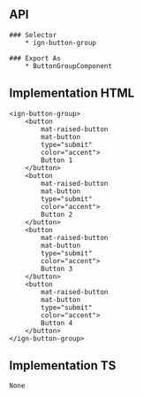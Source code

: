 ## API
    ### Selector
        * ign-button-group
    
    ### Export As
        * ButtonGroupComponent

## Implementation HTML 
    <ign-button-group>
        <button
            mat-raised-button
            mat-button
            type="submit"
            color="accent">
            Button 1
        </button>
        <button
            mat-raised-button
            mat-button
            type="submit"
            color="accent">
            Button 2
        </button>
        <button
            mat-raised-button
            mat-button
            type="submit"
            color="accent">
            Button 3
        </button>
        <button
            mat-raised-button
            mat-button
            type="submit"
            color="accent">
            Button 4
        </button>
    </ign-button-group>

## Implementation TS
    None